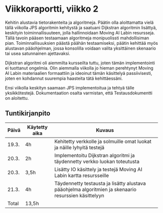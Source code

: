 # Viikkoraportti, viikko 2
Kehitin alustavia tietorakenteita ja algoritmeja. Päätin olla aloittamatta vielä tällä viikolla JPS algoritmin kehitystä ja saatuani Dijkstran algoritmin lisättyä, keskityin toiminnallisuuteen, jolla hallinnoidaan Moving AI Labin resursseja. Tällä tavoin pääsen testaamaan algoritmeja monipuolissti mahdollisiman pian. Toiminnallisuuksien päästä päähän testaamiseksi, päätin kehittää myös alustavan pääohjelman, jossa konsolilla voidaan valita yksittäinen skenaario tai usea satunnainen ajettavaksi.

Dijkstran algoritmi oli aiemmilta kursseilta tuttu, joten tämän implementointi ei tuottanut ongelmia. Olin aiemmalla viikolla jo hieman perehtynyt Moving AI Labin materiaalien formaattiin ja ideoinut tämän käsittelyä passiivisesti, joten en kohdannut suurempia haasteita tätä kehittäessäni.

Ensi viikolla keskityn saamaan JPS implementoitua ja tehtyä tälle yksikkötestejä. Dokumentaation osalta varmistan, että Testausdokumentti on aloitettu.

## Tuntikirjanpito

| Päivä | Käytetty aika | Kuvaus |
| ----- | ------------- | ------ |
| 19.3.  | 4h | Kehitetty verkkolle ja solmuille omat luokat ja näille lyhyitä testejä |
| 20.3.  | 2h | Implementoitu Dijkstran algoritmi ja täydennetty verkko luokan toteutusta |
| 20.3.  | 3,5h | Lisätty IO käsittely ja testejä Moving AI Labin kartta resursseille |
| 21.3.  | 4h | Täydennetty testausta ja lisätty alustava pääohjelma algoritmien ja skenaario resurssien käsittelyyn |
| Total  | 13,5h |  |
